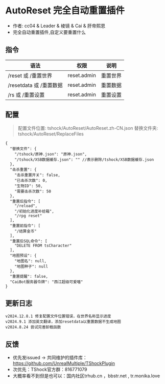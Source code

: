 # AutoReset 完全自动重置插件

- 作者: cc04 & Leader & 棱镜 & Cai & 肝帝熙恩
- 完全自动重置插件,自定义要重置什么

## 指令

| 语法                  |     权限      |  说明  |
|---------------------|:-----------:|:----:|
| /reset 或 /重置世界	     | reset.admin | 重置世界 |
| /resetdata 或 /重置数据	 | reset.admin | 重置数据 |
| /rs 或 /重置设置	        | reset.admin | 重置设置 |


## 配置
> 配置文件位置: tshock/AutoReset/AutoReset.zh-CN.json
> 替换文件夹: tshock/AutoReset/ReplaceFiles
```json5
{
  "替换文件": {
    "/tshock/原神.json": "原神.json",
    "/tshock/XSB数据缓存.json": "" //表示删除/tshock/XSB数据缓存.json
  },
  "击杀重置": {
    "击杀重置开关": false,
    "已击杀次数": 0,
    "生物ID": 50,
    "需要击杀次数": 50
  },
  "重置后指令": [
    "/reload",
    "/初始化进度补给箱",
    "/rpg reset"
  ],
  "重置前指令": [
    "/结算金币"
  ],
  "重置后SQL命令": [
    "DELETE FROM tsCharacter"
  ],
  "地图预设": {
    "地图名": null,
    "地图种子": null
  },
  "重置提醒": false,
  "CaiBot服务器令牌": "西江超级可爱喵"
}
```
## 更新日志

```
v2024.12.8.1 修复配置文件位置错误，在世界名称显示进度
v2024.9.1 添加英文翻译，添加resetdata以重置数据不生成地图
v2024.8.24 尝试完善卸载函数
```
## 反馈
- 优先发issued -> 共同维护的插件库：https://github.com/UnrealMultiple/TShockPlugin
- 次优先：TShock官方群：816771079
- 大概率看不到但是也可以：国内社区trhub.cn ，bbstr.net , tr.monika.love

